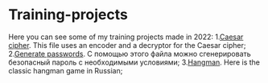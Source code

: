 # Training-projects
Here you can see some of my training projects made in 2022:
1.[Caesar cipher](https://github.com/TimoshenkoAlex/Training-projects/tree/main/Caesar%20cipher). This file uses an encoder and a decryptor for the Caesar cipher;
2.[Generate passwords](https://github.com/TimoshenkoAlex/Training-projects/tree/main/Generate%20passwords). С помощью этого файла можно сгенерировать безопасный пароль с необходимыми условиями;
3.[Hangman](https://github.com/TimoshenkoAlex/Training-projects/tree/main/Hangman). Here is the classic hangman game in Russian;
